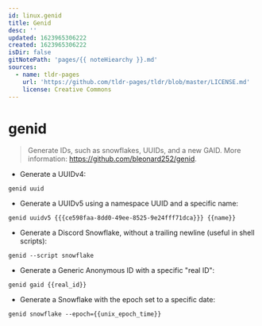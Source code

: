 ```yaml
---
id: linux.genid
title: Genid
desc: ''
updated: 1623965306222
created: 1623965306222
isDir: false
gitNotePath: 'pages/{{ noteHiearchy }}.md'
sources:
  - name: tldr-pages
    url: 'https://github.com/tldr-pages/tldr/blob/master/LICENSE.md'
    license: Creative Commons
---
```

# genid

> Generate IDs, such as snowflakes, UUIDs, and a new GAID.
> More information: <https://github.com/bleonard252/genid>.

- Generate a UUIDv4:

`genid uuid`

- Generate a UUIDv5 using a namespace UUID and a specific name:

`genid uuidv5 {{{ce598faa-8dd0-49ee-8525-9e24fff71dca}}} {{name}}`

- Generate a Discord Snowflake, without a trailing newline (useful in shell scripts):

`genid --script snowflake`

- Generate a Generic Anonymous ID with a specific "real ID":

`genid gaid {{real_id}}`

- Generate a Snowflake with the epoch set to a specific date:

`genid snowflake --epoch={{unix_epoch_time}}`

